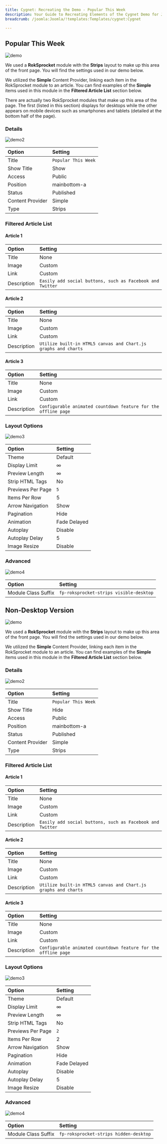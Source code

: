 ```yaml
---
title: Cygnet: Recreating the Demo - Popular This Week
description: Your Guide to Recreating Elements of the Cygnet Demo for Joomla
breadcrumb: /joomla:Joomla/!templates:Templates/cygnet:Cygnet

---
```


Popular This Week
-----

![demo](assets/demo_20.png)

We used a **RokSprocket** module with the **Strips** layout to make up this area of the front page. You will find the settings used in our demo below.

We utilized the **Simple** Content Provider, linking each item in the RokSprocket module to an article. You can find examples of the **Simple** items used in this module in the **Filtered Article List** section below.

There are actually two RokSprocket modules that make up this area of the page. The first (listed in this section) displays for desktops while the other appears on mobile devices such as smartphones and tablets (detailed at the bottom half of the page).

### Details

![demo2](assets/demo_12a.jpeg)

| Option           | Setting             |
| :----------      | :----------         |
| Title            | `Popular This Week` |
| Show Title       | Show                |
| Access           | Public              |
| Position         | mainbottom-a        |
| Status           | Published           |
| Content Provider | Simple              |
| Type             | Strips              |

### Filtered Article List

#### Article 1

| Option      | Setting                                                   |
| :-----      | :------                                                   |
| Title       | None                                                      |
| Image       | Custom                                                    |
| Link        | Custom                                                    |
| Description | `Easily add social buttons, such as Facebook and Twitter` |

#### Article 2

| Option      | Setting                                                        |
| :-----      | :------                                                        |
| Title       | None                                                           |
| Image       | Custom                                                         |
| Link        | Custom                                                         |
| Description | `Utilize built-in HTML5 canvas and Chart.js graphs and charts` |

#### Article 3

| Option      | Setting                                                        |
| :-----      | :------                                                        |
| Title       | None                                                           |
| Image       | Custom                                                         |
| Link        | Custom                                                         |
| Description | `Configurable animated countdown feature for the offline page` |

### Layout Options

![demo3](assets/demo_12b.jpeg)

| Option            | Setting      |
| :----------       | :----------  |
| Theme             | Default      |
| Display Limit     | ∞            |
| Preview Length    | ∞            |
| Strip HTML Tags   | No           |
| Previews Per Page | `5`          |
| Items Per Row     | 5            |
| Arrow Navigation  | Show         |
| Pagination        | Hide         |
| Animation         | Fade Delayed |
| Autoplay          | Disable      |
| Autoplay Delay    | 5            |
| Image Resize      | Disable      |

### Advanced

![demo4](assets/demo_12c.jpeg)

| Option              | Setting                                 |
| :----------         | :----------                             |
| Module Class Suffix | `fp-roksprocket-strips visible-desktop` |

Non-Desktop Version
-----

![demo](assets/demo_11.png)

We used a **RokSprocket** module with the **Strips** layout to make up this area of the front page. You will find the settings used in our demo below.

We utilized the **Simple** Content Provider, linking each item in the RokSprocket module to an article. You can find examples of the **Simple** items used in this module in the **Filtered Article List** section below.


### Details

![demo2](assets/demo_12d.jpeg)

| Option           | Setting             |
| :----------      | :----------         |
| Title            | `Popular This Week` |
| Show Title       | Hide                |
| Access           | Public              |
| Position         | mainbottom-a        |
| Status           | Published           |
| Content Provider | Simple              |
| Type             | Strips              |

### Filtered Article List

#### Article 1

| Option      | Setting                                                   |
| :-----      | :------                                                   |
| Title       | None                                                      |
| Image       | Custom                                                    |
| Link        | Custom                                                    |
| Description | `Easily add social buttons, such as Facebook and Twitter` |

#### Article 2

| Option      | Setting                                                        |
| :-----      | :------                                                        |
| Title       | None                                                           |
| Image       | Custom                                                         |
| Link        | Custom                                                         |
| Description | `Utilize built-in HTML5 canvas and Chart.js graphs and charts` |

#### Article 3

| Option      | Setting                                                        |
| :-----      | :------                                                        |
| Title       | None                                                           |
| Image       | Custom                                                         |
| Link        | Custom                                                         |
| Description | `Configurable animated countdown feature for the offline page` |

### Layout Options

![demo3](assets/demo_12e.jpeg)

| Option            | Setting      |
| :----------       | :----------  |
| Theme             | Default      |
| Display Limit     | ∞            |
| Preview Length    | ∞            |
| Strip HTML Tags   | No           |
| Previews Per Page | `2`          |
| Items Per Row     | 2            |
| Arrow Navigation  | Show         |
| Pagination        | Hide         |
| Animation         | Fade Delayed |
| Autoplay          | Disable      |
| Autoplay Delay    | 5            |
| Image Resize      | Disable      |

### Advanced

![demo4](assets/demo_12f.jpeg)

| Option              | Setting                                |
| :----------         | :----------                            |
| Module Class Suffix | `fp-roksprocket-strips hidden-desktop` |

